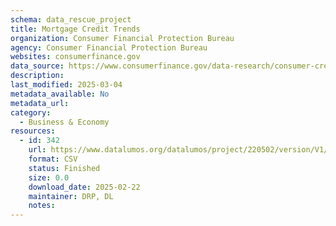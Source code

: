 ```yaml
---
schema: data_rescue_project 
title: Mortgage Credit Trends
organization: Consumer Financial Protection Bureau
agency: Consumer Financial Protection Bureau
websites: consumerfinance.gov
data_source: https://www.consumerfinance.gov/data-research/consumer-credit-trends/mortgages/
description: 
last_modified: 2025-03-04
metadata_available: No
metadata_url: 
category:
  - Business & Economy 
resources:
  - id: 342
    url: https://www.datalumos.org/datalumos/project/220502/version/V1/view
    format: CSV
    status: Finished
    size: 0.0
    download_date: 2025-02-22
    maintainer: DRP, DL
    notes: 
---
```

